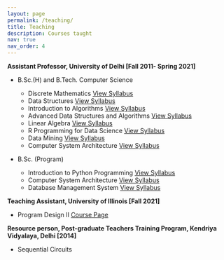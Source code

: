 ```yaml
---
layout: page
permalink: /teaching/
title: Teaching
description: Courses taught
nav: true
nav_order: 4
---
```

**Assistant Professor, University of Delhi [Fall 2011- Spring 2021]**
* B.Sc.(H) and B.Tech. Computer Science
  * Discrete Mathematics <a href="/assets/pdf/teaching/Discrete Structures.pdf">View Syllabus</a>
  * Data Structures <a href="/assets/pdf/teaching/CSHT 203 Data Structures.pdf">View Syllabus</a>
  * Introduction to Algorithms <a href="/assets/pdf/teaching/Design and Analysis of Algorithms 32341402.pdf">View Syllabus</a>
  * Advanced Data Structures and Algorithms <a href="/assets/pdf/teaching/Advanced Algorithms.pdf">View Syllabus</a>
  * Linear Algebra <a href="/assets/pdf/teaching/Linear Algebra.pdf">View Syllabus</a>
  * R Programming for Data Science <a href="/assets/pdf/teaching/R programming for Data Science.pdf">View Syllabus</a>
  * Data Mining <a href="/assets/pdf/teaching/Data Mining.pdf">View Syllabus</a>
  * Computer System Architecture <a href="/assets/pdf/teaching/CSA(H).pdf">View Syllabus</a>

* B.Sc. (Program)
  * Introduction to Python Programming <a href="/assets/pdf/teaching/python.pdf">View Syllabus</a>
  * Computer System Architecture <a href="/assets/pdf/teaching/CSA CSPT303 and LC3.pdf">View Syllabus</a>
  * Database Management System <a href="/assets/pdf/teaching/BSc Prog Comp Science dbms.pdf">View Syllabus</a>

**Teaching Assistant, University of Illinois [Fall 2021]**
  * Program Design II <a href= "https://sites.google.com/view/uiccs-141fall2021/home-syllabus">Course Page</a>

**Resource person, Post-graduate Teachers Training Program, Kendriya Vidyalaya, Delhi [2014]**
  * Sequential Circuits
